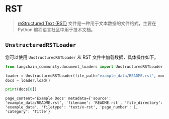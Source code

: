 # RST

> [reStructured Text (RST)](https://en.wikipedia.org/wiki/ReStructuredText) 文件是一种用于文本数据的文件格式，主要在 Python 编程语言社区中用于技术文档。

## `UnstructuredRSTLoader`

您可以使用 `UnstructuredRSTLoader` 从 RST 文件中加载数据，具体操作如下。

```python
from langchain_community.document_loaders import UnstructuredRSTLoader
```

```python
loader = UnstructuredRSTLoader(file_path="example_data/README.rst", mode="elements")
docs = loader.load()
```

```python
print(docs[0])
```

```output
page_content='Example Docs' metadata={'source': 'example_data/README.rst', 'filename': 'README.rst', 'file_directory': 'example_data', 'filetype': 'text/x-rst', 'page_number': 1, 'category': 'Title'}
```